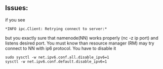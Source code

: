 ##  Issues:

if you see

    *INFO ipc.Client: Retrying connect to server:*

but you exactly sure that namenode(NN) works properly (nc -z ip port) and listens desired port.
You must know than resource manager (RM) may try connect to NN with ip6 protocol.
You have to disable it

    sudo sysctl -w net.ipv6.conf.all.disable_ipv6=1
    sysctl -w net.ipv6.conf.default.disable_ipv6=1




